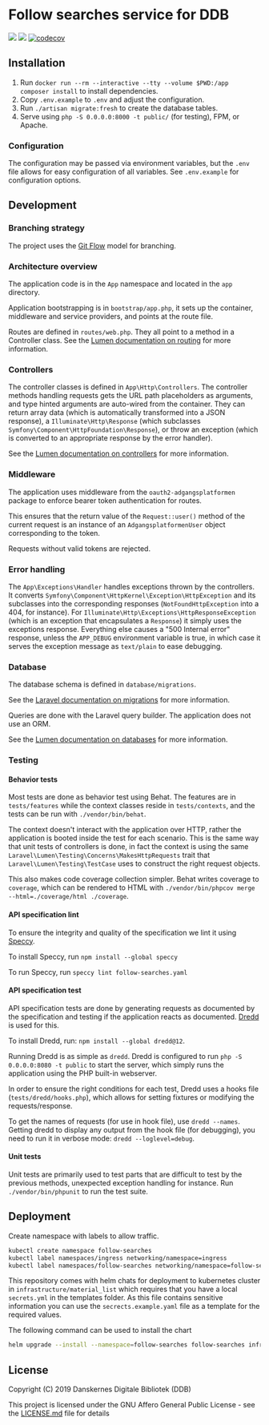 # Follow searches service for DDB

[![](https://github.com/reload/follow-searches/workflows/Build,%20test,%20and%20deploy/badge.svg)](https://github.com/reload/follow-searches/actions?query=workflow%3A%22Build%2C+test%2C+and+deploy%22)
[![](https://github.com/reload/follow-searches/workflows/Code%20style%20review/badge.svg)](https://github.com/reload/follow-searches/actions?query=workflow%3A%22Code+style+review%22)
[![codecov](https://codecov.io/gh/reload/follow-searches/branch/master/graph/badge.svg)](https://codecov.io/gh/reload/follow-searches)


## Installation

1. Run `docker run --rm --interactive --tty --volume $PWD:/app composer install` to install dependencies.
2. Copy `.env.example` to `.env` and adjust the configuration.
3. Run `./artisan migrate:fresh` to create the database tables.
4. Serve using `php -S 0.0.0.0:8000 -t public/` (for testing), FPM, or
   Apache.

### Configuration

The configuration may be passed via environment variables, but the
`.env` file allows for easy configuration of all variables. See
`.env.example` for configuration options.

## Development

### Branching strategy

The project uses the [Git
Flow](https://nvie.com/posts/a-successful-git-branching-model/) model
for branching.

### Architecture overview

The application code is in the `App` namespace and located in the
`app` directory.

Application bootstrapping is in `bootstrap/app.php`, it sets up the
container, middleware and service providers, and points at the route
file.

Routes are defined in `routes/web.php`. They all point to a method in
a Controller class. See the [Lumen documentation on
routing](https://lumen.laravel.com/docs/routing) for more
information.

### Controllers

The controller classes is defined in `App\Http\Controllers`. The
controller methods handling requests gets the URL path placeholders as
arguments, and type hinted arguments are auto-wired from the container.
They can return array data (which is automatically transformed into a
JSON response), a `Illuminate\Http\Response` (which subclasses
`Symfony\Component\HttpFoundation\Response`), or throw an exception
(which is converted to an appropriate response by the error handler).

See the [Lumen documentation on
controllers](https://lumen.laravel.com/docs/controllers) for more
information.

### Middleware

The application uses middleware from the `oauth2-adgangsplatformen`
package to enforce bearer token authentication for routes.

This ensures that the return value of the `Request::user()` method of
the current request is an instance of an `AdgangsplatformenUser`
object corresponding to the token.

Requests without valid tokens are rejected.

### Error handling

The `App\Exceptions\Handler` handles exceptions thrown by the
controllers. It converts
`Symfony\Component\HttpKernel\Exception\HttpException` and its
subclasses into the corresponding responses (`NotFoundHttpException`
into a 404, for instance). For
`Illuminate\Http\Exceptions\HttpResponseException` (which is an
exception that encapsulates a `Response`) it simply uses the
exceptions response. Everything else causes a "500 Internal error"
response, unless the `APP_DEBUG` environment variable is true, in
which case it serves the exception message as `text/plain` to ease
debugging.

### Database

The database schema is defined in `database/migrations`.

See the [Laravel documentation on
migrations](https://laravel.com/docs/migrations) for more
information.

Queries are done with the Laravel query builder. The application does
not use an ORM.

See the [Lumen documentation on
databases](https://lumen.laravel.com/docs/database) for more
information.

### Testing

#### Behavior tests

Most tests are done as behavior test using Behat. The features are in
`tests/features` while the context classes reside in `tests/contexts`,
and the tests can be run with `./vendor/bin/behat`.

The context doesn't interact with the application over HTTP, rather
the application is booted inside the test for each scenario. This is
the same way that unit tests of controllers is done, in fact the
context is using the same
`Laravel\Lumen\Testing\Concerns\MakesHttpRequests` trait that
`Laravel\Lumen\Testing\TestCase` uses to construct the right request
objects.

This also makes code coverage collection simpler. Behat writes
coverage to `coverage`, which can be rendered to HTML with
`./vendor/bin/phpcov merge --html=./coverage/html ./coverage`.

#### API specification lint

To ensure the integrity and quality of the specification we lint it using
[Speccy](https://github.com/wework/speccy).

To install Speccy, run `npm install --global speccy`

To run Speccy, run `speccy lint follow-searches.yaml`

#### API specification test

API specification tests are done by generating requests as documented
by the specification and testing if the application reacts as
documented. [Dredd](https://dredd.org/en/latest/) is used for this.

To install Dredd, run: `npm install --global dredd@12`.

Running Dredd is as simple as `dredd`. Dredd is configured to run
`php -S 0.0.0.0:8080 -t public` to start the server, which simply runs the
application using the PHP built-in webserver.

In order to ensure the right conditions for each test, Dredd uses a
hooks file (`tests/dredd/hooks.php`), which allows for setting
fixtures or modifying the requests/response.

To get the names of requests (for use in hook file), use `dredd
--names`. Getting dredd to display any output from the hook file (for
debugging), you need to run it in verbose mode: `dredd
--loglevel=debug`.

#### Unit tests

Unit tests are primarily used to test parts that are difficult to test
by the previous methods, unexpected exception handling for instance.
Run `./vendor/bin/phpunit` to run the test suite.

## Deployment

Create namespace with labels to allow traffic.

```sh
kubectl create namespace follow-searches
kubectl label namespaces/ingress networking/namespace=ingress
kubectl label namespaces/follow-searches networking/namespace=follow-searches
```

This repository comes with helm chats for deployment to kubernetes cluster in `infrastructure/material_list` which
requires that you have a local `secrets.yml` in the templates folder. As this file contains sensitive information
you can use the `secrects.example.yaml` file as a template for the required values.

The following command can be used to install the chart
```sh
helm upgrade --install --namespace=follow-searches follow-searches infrastructure/follow_searches/ --set ingress.domain=prod.followsearches.dandigbib.org
```

## License

Copyright (C) 2019 Danskernes Digitale Bibliotek (DDB)

This project is licensed under the GNU Affero General Public License - see
the [LICENSE.md](LICENSE.md) file for details
